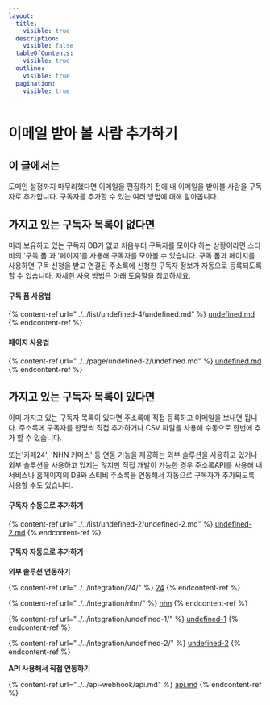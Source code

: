 ```yaml
---
layout:
  title:
    visible: true
  description:
    visible: false
  tableOfContents:
    visible: true
  outline:
    visible: true
  pagination:
    visible: true
---
```


# 이메일 받아 볼 사람 추가하기

## 이 글에서는

도메인 설정까지 마무리했다면 이메일을 편집하기 전에 내 이메일을 받아볼 사람을 구독자로 추가합니다. 구독자를 추가할 수 있는 여러 방법에 대해 알아봅니다.



## 가지고 있는 구독자 목록이 없다면

미리 보유하고 있는 구독자 DB가 없고 처음부터 구독자를 모아야 하는 상황이라면 스티비의 '구독 폼'과 '페이지'를 사용해 구독자를 모아볼 수 있습니다. 구독 폼과 페이지를 사용하면 구독 신청을 받고 연결된 주소록에 신청한 구독자 정보가 자동으로 등록되도록 할 수 있습니다. 자세한 사용 방법은 아래 도움말을 참고하세요.&#x20;

#### 구독 폼 사용법

{% content-ref url="../../list/undefined-4/undefined.md" %}
[undefined.md](../../list/undefined-4/undefined.md)
{% endcontent-ref %}

#### 페이지 사용법

{% content-ref url="../../page/undefined-2/undefined.md" %}
[undefined.md](../../page/undefined-2/undefined.md)
{% endcontent-ref %}



## 가지고 있는 구독자 목록이 있다면

이미 가지고 있는 구독자 목록이 있다면 주소록에 직접 등록하고 이메일을 보내면 됩니다. 주소록에 구독자를 한명씩 직접 추가하거나 CSV 파일을 사용해 수동으로 한번에 추가 할 수 있습니다.&#x20;

또는'카페24', 'NHN 커머스' 등 연동 기능을 제공하는 외부 솔루션을 사용하고 있거나 외부 솔루션을 사용하고 있지는 않지만 직접 개발이 가능한 경우 주소록API를 사용해 내 서비스나 홈페이지의 DB와 스티비 주소록을 연동해서 자동으로 구독자가 추가되도록 사용할 수도 있습니다.



#### 구독자 수동으로 추가하기

{% content-ref url="../../list/undefined-2/undefined-2.md" %}
[undefined-2.md](../../list/undefined-2/undefined-2.md)
{% endcontent-ref %}



#### 구독자 자동으로 추가하기

**외부 솔루션 연동하기**

{% content-ref url="../../integration/24/" %}
[24](../../integration/24/)
{% endcontent-ref %}

{% content-ref url="../../integration/nhn/" %}
[nhn](../../integration/nhn/)
{% endcontent-ref %}

{% content-ref url="../../integration/undefined-1/" %}
[undefined-1](../../integration/undefined-1/)
{% endcontent-ref %}

{% content-ref url="../../integration/undefined-2/" %}
[undefined-2](../../integration/undefined-2/)
{% endcontent-ref %}



**API 사용해서 직접 연동하기**

{% content-ref url="../../api-webhook/api.md" %}
[api.md](../../api-webhook/api.md)
{% endcontent-ref %}

